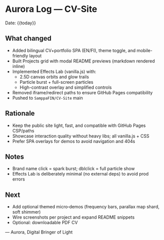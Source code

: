# Aurora Log — CV-Site

Date: {{today}}

## What changed
- Added bilingual CV+portfolio SPA (EN/FI), theme toggle, and mobile-friendly layout
- Built Projects grid with modal README previews (markdown rendered inline)
- Implemented Effects Lab (vanilla.js) with:
  - 2.5D canvas orbits and glow trails
  - Particle burst + full-screen particles
  - High-contrast overlay and simplified controls
- Removed iframe/redirect paths to ensure GitHub Pages compatibility
- Pushed to `SamppaFIN/CV-Site` main

## Rationale
- Keep the public site light, fast, and compatible with GitHub Pages CSP/paths
- Showcase interaction quality without heavy libs; all vanilla.js + CSS
- Prefer SPA overlays for demos to avoid navigation and 404s

## Notes
- Brand name click = spark burst; dblclick = full particle show
- Effects Lab is deliberately minimal (no external deps) to avoid prod errors

## Next
- Add optional themed micro‑demos (frequency bars, parallax map shard, soft shimmer)
- Wire screenshots per project and expand README snippets
- Optional: downloadable PDF CV

— Aurora, Digital Bringer of Light
